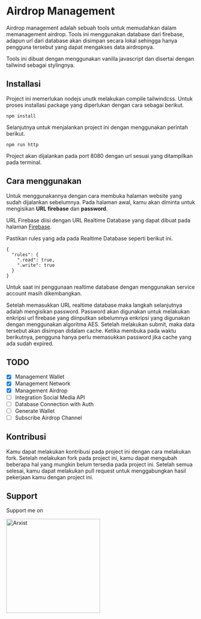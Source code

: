 # Airdrop Management
Airdrop management adalah sebuah tools untuk memudahkan dalam memanagement airdrop. Tools ini menggunakan database dari firebase, adapun url dari database akan disimpan secara
lokal sehingga hanya pengguna tersebut yang dapat mengakses data airdropnya.

Tools ini dibuat dengan menggunakan vanilla javascript dan disertai dengan tailwind sebagai stylingnya.

## Installasi
Project ini memerlukan nodejs unutk melakukan compile tailwindcss. Untuk proses installasi package yang diperlukan dengan cara sebagai berikut.
```
npm install
```
Selanjutnya untuk menjalankan project ini dengan menggunakan perintah berikut.
```
npm run http
```
Project akan dijalankan pada port 8080 dengan url sesuai yang ditampilkan pada terminal.

## Cara menggunakan
Untuk menggunakannya dengan cara membuka halaman website yang sudah dijalankan sebelumnya. Pada halaman awal, kamu akan diminta untuk mengisikan **URL firebase** dan **password**.

URL Firebase diisi dengan URL Realtime Database yang dapat dibuat pada halaman <a href='https://console.firebase.google.com/'>Firebase</a>.

Pastikan rules yang ada pada Realtime Database seperti berikut ini.
```
{
  "rules": {
    ".read": true,
    ".write": true
  }
}
```
Untuk saat ini penggunaan realtime database dengan menggunakan service account masih dikembangkan.

Setelah memasukkan URL realtime database maka langkah selanjutnya adalah mengisikan password. Password akan digunakan untuk melakukan enkripsi url firebase yang diinputkan sebelumnya 
enkripsi yang digunakan dengan menggunakan algoritma AES.
Setelah melakukan submit, maka data tersebut akan disimpan didalam cache. Ketika membuka pada waktu berikutnya, pengguna hanya perlu memasukkan password jika cache yang ada sudah expired.

## TODO
- [x] Management Wallet
- [x] Management Network
- [x] Management Airdrop
- [ ] Integration Social Media API
- [ ] Database Connection with Auth
- [ ] Generate Wallet
- [ ] Subscribe Airdrop Channel

## Kontribusi
Kamu dapat melakukan kontribusi pada project ini dengan cara melakukan fork. Setelah melakukan fork pada project ini, kamu dapat mengubah beberapa hal yang mungkin belum tersedia 
pada project ini. Setelah semua selesai, kamu dapat melakukan pull request untuk menggabungkan hasil pekerjaan kamu dengan project ini.

## Support
Support me on 

<a href="https://arxist.com/ppabcd">
  <img src="https://arxist.id/assets/images/arxist_vertical_150.png" alt="Arxist" width="250">
</a>
